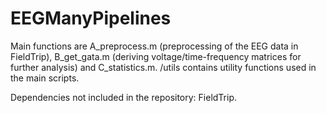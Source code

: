 # EEGManyPipelines

Main functions are A_preprocess.m (preprocessing of the EEG data in FieldTrip), B_get_gata.m (deriving voltage/time-frequency matrices for further analysis) and C_statistics.m. /utils contains utility functions used in the main scripts. 

Dependencies not included in the repository: FieldTrip.
